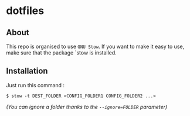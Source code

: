 # dotfiles

## About

This repo is organised to use `GNU Stow`. If you want to make it easy
to use, make sure that the package `stow is installed.

## Installation
Just run this command :

```shell
$ stow -t DEST_FOLDER <CONFIG_FOLDER1 CONFIG_FOLDER2 ...>
```

*(You can ignore a folder thanks to the `--ignore=FOLDER` parameter)*
